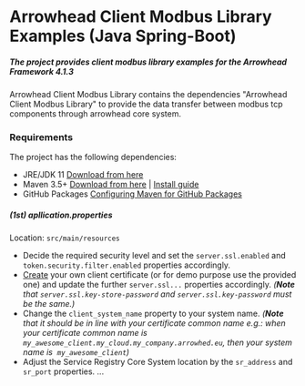 # Arrowhead Client Modbus Library Examples (Java Spring-Boot)
##### The project provides client modbus library examples for the Arrowhead Framework 4.1.3

Arrowhead Client Modbus Library contains the dependencies "Arrowhead Client Modbus Library" to provide the data transfer between modbus tcp components through arrowhead core system.

### Requirements

The project has the following dependencies:
* JRE/JDK 11 [Download from here](https://www.oracle.com/technetwork/java/javase/downloads/jdk11-downloads-5066655.html)
* Maven 3.5+ [Download from here](http://maven.apache.org/download.cgi) | [Install guide](https://www.baeldung.com/install-maven-on-windows-linux-mac)
* GitHub Packages [Configuring Maven for GitHub Packages](https://help.github.com/en/packages/using-github-packages-with-your-projects-ecosystem/configuring-apache-maven-for-use-with-github-packages)


##### (1st) apllication.properties
Location: `src/main/resources`
* Decide the required security level and set the `server.ssl.enabled` and `token.security.filter.enabled` properties accordingly.
* [Create](https://github.com/arrowhead-f/core-java-spring#certificates) your own client certificate (or for demo purpose use the provided one) and update the further `server.ssl...` properties accordingly. *(**Note** that `server.ssl.key-store-password` and `server.ssl.key-password` must be the same.)*
* Change the `client_system_name` property to your system name. *(**Note** that it should be in line with your certificate common name e.g.: when your certificate common name is `my_awesome_client.my_cloud.my_company.arrowhed.eu`, then your system name is  `my_awesome_client`)*
* Adjust the Service Registry Core System location by the `sr_address` and `sr_port` properties.
...
